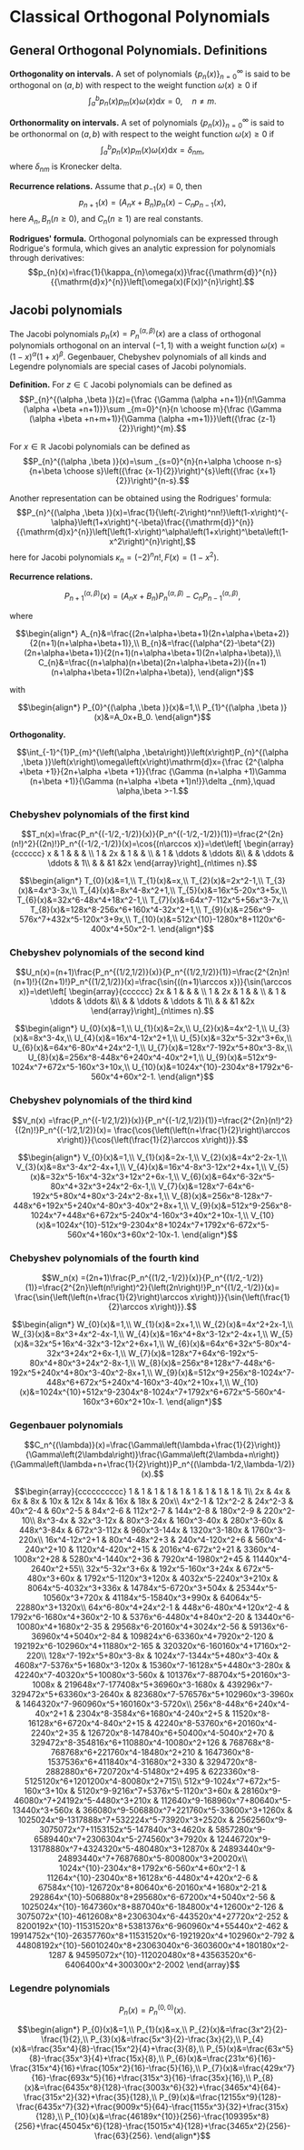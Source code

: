 # Classical Orthogonal Polynomials
## General Orthogonal Polynomials. Definitions
**Orthogonality on intervals.** A set of polynomials $\lbrace p_n(x)\rbrace_{n=0}^{\infty}$ is said to be orthogonal on $\left(a,b\right)$ with respect to the weight function $\omega\left(x\right)\geq0$ if
$$\int_a^bp_n\left(x\right)p_m\left(x\right)\omega\left(x\right)\mathrm{d}x=0,\quad n\ne m.$$

**Orthonormality on intervals.** A set of polynomials $\left\lbrace p_n\left(x\right)\right\rbrace_{n=0}^{\infty}$ is said to be orthonormal on $\left(a,b\right)$ with respect to the weight function $\omega\left(x\right)\geq0$ if
$$\int_a^bp_n\left(x\right)p_m\left(x\right)\omega\left(x\right)\mathrm{d}x=\delta_{nm},$$
where $\delta_{nm}$ is Kronecker delta.

**Recurrence relations.** Assume that $p_{-1}\left(x\right)\equiv0$, then
$$p_{n+1}\left(x\right)=\left(A_nx+B_n\right)p_n\left(x\right)-C_np_{n-1}\left(x\right),$$
here $A_n,B_n\left(n\geq 0\right)$, and $C_n\left(n\geq 1\right)$ are real constants.

**Rodrigues' formula.** Orthogonal polynomials can be expressed through Rodrigue's formula, which gives an analytic expression for polynomials through derivatives:
$$p_{n}(x)=\frac{1}{\kappa_{n}\omega(x)}\frac{{\mathrm{d}}^{n}}{{\mathrm{d}x}^{n}}\left[\omega(x)(F(x))^{n}\right].$$

## Jacobi polynomials
The Jacobi polynomials $p_n\left(x\right)=P_{n}^{(\alpha ,\beta )}\left(x\right)$ are a class of orthogonal polynomials orthogonal on an interval $\left(-1,1\right)$ with a weight function $\omega\left(x\right)=\left(1-x\right)^\alpha\left(1+x\right)^\beta$. Gegenbauer, Chebyshev polynomials of all kinds and Legendre polynomials are special cases of Jacobi polynomials.

**Definition.** For $z\in\mathbb{C}$ Jacobi polynomials can be defined as
$$P_{n}^{(\alpha ,\beta )}(z)={\frac {\Gamma (\alpha +n+1)}{n!\Gamma (\alpha +\beta +n+1)}}\sum _{m=0}^{n}{n \choose m}{\frac {\Gamma (\alpha +\beta +n+m+1)}{\Gamma (\alpha +m+1)}}\left({\frac {z-1}{2}}\right)^{m}.$$

For $x\in\mathbb{R}$ Jacobi polynomials can be defined as
$$P_{n}^{(\alpha ,\beta )}(x)=\sum _{s=0}^{n}{n+\alpha  \choose n-s}{n+\beta  \choose s}\left({\frac {x-1}{2}}\right)^{s}\left({\frac {x+1}{2}}\right)^{n-s}.$$

Another representation can be obtained using the Rodrigues' formula:
$$P_{n}^{(\alpha ,\beta )}(x)=\frac{1}{\left(-2\right)^nn!}\left(1-x\right)^{-\alpha}\left(1+x\right)^{-\beta}\frac{{\mathrm{d}}^{n}}{{\mathrm{d}x}^{n}}\left[\left(1-x\right)^\alpha\left(1+x\right)^\beta\left(1-x^2\right)^{n}\right],$$
here for Jacobi polynomials $\kappa_{n}=\left(-2\right)^nn!, F\left(x\right)=\left(1-x^2\right).$

**Recurrence relations.** 

$$P_{n+1}^{(\alpha ,\beta )}(x)=(A_{n}x+B_{n})P_{n}^{(\alpha ,\beta )}-C_{n}P_{n-1}^{(\alpha ,\beta )},$$

where 

$$\begin{align*}
    A_{n}&=\frac{(2n+\alpha+\beta+1)(2n+\alpha+\beta+2)}{2(n+1)(n+\alpha+\beta+1)},\\
    B_{n}&=\frac{(\alpha^{2}-\beta^{2})(2n+\alpha+\beta+1)}{2(n+1)(n+\alpha+\beta+1)(2n+\alpha+\beta)},\\
    C_{n}&=\frac{(n+\alpha)(n+\beta)(2n+\alpha+\beta+2)}{(n+1)(n+\alpha+\beta+1)(2n+\alpha+\beta)},
\end{align*}$$

with

$$\begin{align*}
   P_{0}^{(\alpha ,\beta )}(x)&=1,\\
   P_{1}^{(\alpha ,\beta )}(x)&=A_0x+B_0.
\end{align*}$$


**Orthogonality.** 

$$\int_{-1}^{1}P_{m}^{\left(\alpha ,\beta\right)}\left(x\right)P_{n}^{(\alpha ,\beta )}\left(x\right)\omega\left(x\right)\mathrm{d}x={\frac {2^{\alpha +\beta +1}}{2n+\alpha +\beta +1}}{\frac {\Gamma (n+\alpha +1)\Gamma (n+\beta +1)}{\Gamma (n+\alpha +\beta +1)n!}}\delta _{nm},\quad \alpha,\beta >-1.$$

### Chebyshev polynomials of the first kind
$$T_n(x)=\frac{P_n^{(-1/2,-1/2)}(x)}{P_n^{(-1/2,-1/2)}(1)}=\frac{2^{2n}(n!)^2}{(2n)!}P_n^{(-1/2,-1/2)}(x)=\cos{(n\arccos x)}=\det\left[ \begin{array}{cccccc}
x & 1 & & & \\
1 & 2x & 1 & &  \\
& 1 & \ddots & \ddots &\\
& & \ddots & \ddots & 1\\
 & & &1 &2x
\end{array}\right]_{n\times n}.$$

$$\begin{align*}
    T_{0}(x)&=1,\\
    T_{1}(x)&=x,\\
    T_{2}(x)&=2x^2-1,\\
    T_{3}(x)&=4x^3-3x,\\
    T_{4}(x)&=8x^4-8x^2+1,\\
    T_{5}(x)&=16x^5-20x^3+5x,\\
    T_{6}(x)&=32x^6-48x^4+18x^2-1,\\
    T_{7}(x)&=64x^7-112x^5+56x^3-7x,\\
    T_{8}(x)&=128x^8-256x^6+160x^4-32x^2+1,\\
    T_{9}(x)&=256x^9-576x^7+432x^5-120x^3+9x,\\
    T_{10}(x)&=512x^{10}-1280x^8+1120x^6-400x^4+50x^2-1.
\end{align*}$$

### Chebyshev polynomials of the second kind
$$U_n(x)=(n+1)\frac{P_n^{(1/2,1/2)}(x)}{P_n^{(1/2,1/2)}(1)}=\frac{2^{2n}n!(n+1)!}{(2n+1)!}P_n^{(1/2,1/2)}(x)=\frac{\sin{((n+1)\arccos x})}{\sin(\arccos x)}=\det\left[ \begin{array}{cccccc}
2x & 1 & & & \\
1 & 2x & 1 & &  \\
& 1 & \ddots & \ddots &\\
& & \ddots & \ddots & 1\\
 & & &1 &2x
\end{array}\right]_{n\times n}.$$

$$\begin{align*}
    U_{0}(x)&=1,\\
    U_{1}(x)&=2x,\\
    U_{2}(x)&=4x^2-1,\\
    U_{3}(x)&=8x^3-4x,\\
    U_{4}(x)&=16x^4-12x^2+1,\\
    U_{5}(x)&=32x^5-32x^3+6x,\\
    U_{6}(x)&=64x^6-80x^4+24x^2-1,\\
    U_{7}(x)&=128x^7-192x^5+80x^3-8x,\\
    U_{8}(x)&=256x^8-448x^6+240x^4-40x^2+1,\\
    U_{9}(x)&=512x^9-1024x^7+672x^5-160x^3+10x,\\
    U_{10}(x)&=1024x^{10}-2304x^8+1792x^6-560x^4+60x^2-1.
\end{align*}$$

### Chebyshev polynomials of the third kind
$$V_n(x) =\frac{P_n^{(-1/2,1/2)}(x)}{P_n^{(-1/2,1/2)}(1)}=\frac{2^{2n}(n!)^2}{(2n)!}P_n^{(-1/2,1/2)}(x)= \frac{\cos{\left(\left(n+\frac{1}{2}\right)\arccos x\right)}}{\cos{\left(\frac{1}{2}\arccos x\right)}}.$$


$$\begin{align*}
    V_{0}(x)&=1,\\
    V_{1}(x)&=2x-1,\\
    V_{2}(x)&=4x^2-2x-1,\\
    V_{3}(x)&=8x^3-4x^2-4x+1,\\
    V_{4}(x)&=16x^4-8x^3-12x^2+4x+1,\\
    V_{5}(x)&=32x^5-16x^4-32x^3+12x^2+6x-1,\\
    V_{6}(x)&=64x^6-32x^5-80x^4+32x^3+24x^2-6x-1,\\
    V_{7}(x)&=128x^7-64x^6-192x^5+80x^4+80x^3-24x^2-8x+1,\\
    V_{8}(x)&=256x^8-128x^7-448x^6+192x^5+240x^4-80x^3-40x^2+8x+1,\\
    V_{9}(x)&=512x^9-256x^8-1024x^7+448x^6+672x^5-240x^4-160x^3+40x^2+10x-1,\\
    V_{10}(x)&=1024x^{10}-512x^9-2304x^8+1024x^7+1792x^6-672x^5-560x^4+160x^3+60x^2-10x-1.
\end{align*}$$

### Chebyshev polynomials of the fourth kind
$$W_n(x) =(2n+1)\frac{P_n^{(1/2,-1/2)}(x)}{P_n^{(1/2,-1/2)}(1)}=\frac{2^{2n}\left(n!\right)^2}{\left(2n\right)!}P_n^{(1/2,-1/2)}(x)= \frac{\sin{\left(\left(n+\frac{1}{2}\right)\arccos x\right)}}{\sin{\left(\frac{1}{2}\arccos x\right)}}.$$

$$\begin{align*}
    W_{0}(x)&=1,\\
    W_{1}(x)&=2x+1,\\
    W_{2}(x)&=4x^2+2x-1,\\
    W_{3}(x)&=8x^3+4x^2-4x-1,\\
    W_{4}(x)&=16x^4+8x^3-12x^2-4x+1,\\
    W_{5}(x)&=32x^5+16x^4-32x^3-12x^2+6x+1,\\
    W_{6}(x)&=64x^6+32x^5-80x^4-32x^3+24x^2+6x-1,\\
    W_{7}(x)&=128x^7+64x^6-192x^5-80x^4+80x^3+24x^2-8x-1,\\
    W_{8}(x)&=256x^8+128x^7-448x^6-192x^5+240x^4+80x^3-40x^2-8x+1,\\
    W_{9}(x)&=512x^9+256x^8-1024x^7-448x^6+672x^5+240x^4-160x^3-40x^2+10x+1,\\
    W_{10}(x)&=1024x^{10}+512x^9-2304x^8-1024x^7+1792x^6+672x^5-560x^4-160x^3+60x^2+10x-1.
\end{align*}$$

### Gegenbauer polynomials
$$C_n^{(\lambda)}(x)=\frac{\Gamma\left(\lambda+\frac{1}{2}\right)}{\Gamma\left(2\lambda\right)}\frac{\Gamma\left(2\lambda+n\right)}{\Gamma\left(\lambda+n+\frac{1}{2}\right)}P_n^{(\lambda-1/2,\lambda-1/2)}(x).$$

$$\begin{array}{cccccccccc} 1 & 1 & 1 & 1 & 1 & 1 & 1 & 1 & 1 & 1\\ 
2x & 4x & 6x & 8x & 10x & 12x & 14x & 16x & 18x & 20x\\ 
4x^2-1 & 12x^2-2 & 24x^2-3 & 40x^2-4 & 60x^2-5 & 84x^2-6 & 112x^2-7 & 144x^2-8 & 180x^2-9 & 220x^2-10\\ 
8x^3-4x & 32x^3-12x & 80x^3-24x & 160x^3-40x & 280x^3-60x & 448x^3-84x & 672x^3-112x & 960x^3-144x & 1320x^3-180x & 1760x^3-220x\\ 
16x^4-12x^2+1 & 80x^4-48x^2+3 & 240x^4-120x^2+6 & 560x^4-240x^2+10 & 1120x^4-420x^2+15 & 2016x^4-672x^2+21 & 3360x^4-1008x^2+28 & 5280x^4-1440x^2+36 & 7920x^4-1980x^2+45 & 11440x^4-2640x^2+55\\ 
32x^5-32x^3+6x & 192x^5-160x^3+24x & 672x^5-480x^3+60x & 1792x^5-1120x^3+120x & 4032x^5-2240x^3+210x & 8064x^5-4032x^3+336x & 14784x^5-6720x^3+504x & 25344x^5-10560x^3+720x & 41184x^5-15840x^3+990x & 64064x^5-22880x^3+1320x\\ 64x^6-80x^4+24x^2-1 & 448x^6-480x^4+120x^2-4 & 1792x^6-1680x^4+360x^2-10 & 5376x^6-4480x^4+840x^2-20 & 13440x^6-10080x^4+1680x^2-35 & 29568x^6-20160x^4+3024x^2-56 & 59136x^6-36960x^4+5040x^2-84 & 109824x^6-63360x^4+7920x^2-120 & 192192x^6-102960x^4+11880x^2-165 & 320320x^6-160160x^4+17160x^2-220\\ 
128x^7-192x^5+80x^3-8x & 1024x^7-1344x^5+480x^3-40x & 4608x^7-5376x^5+1680x^3-120x & 15360x^7-16128x^5+4480x^3-280x & 42240x^7-40320x^5+10080x^3-560x & 101376x^7-88704x^5+20160x^3-1008x & 219648x^7-177408x^5+36960x^3-1680x & 439296x^7-329472x^5+63360x^3-2640x & 823680x^7-576576x^5+102960x^3-3960x & 1464320x^7-960960x^5+160160x^3-5720x\\ 
256x^8-448x^6+240x^4-40x^2+1 & 2304x^8-3584x^6+1680x^4-240x^2+5 & 11520x^8-16128x^6+6720x^4-840x^2+15 & 42240x^8-53760x^6+20160x^4-2240x^2+35 & 126720x^8-147840x^6+50400x^4-5040x^2+70 & 329472x^8-354816x^6+110880x^4-10080x^2+126 & 768768x^8-768768x^6+221760x^4-18480x^2+210 & 1647360x^8-1537536x^6+411840x^4-31680x^2+330 & 3294720x^8-2882880x^6+720720x^4-51480x^2+495 & 6223360x^8-5125120x^6+1201200x^4-80080x^2+715\\ 
512x^9-1024x^7+672x^5-160x^3+10x & 5120x^9-9216x^7+5376x^5-1120x^3+60x & 28160x^9-46080x^7+24192x^5-4480x^3+210x & 112640x^9-168960x^7+80640x^5-13440x^3+560x & 366080x^9-506880x^7+221760x^5-33600x^3+1260x & 1025024x^9-1317888x^7+532224x^5-73920x^3+2520x & 2562560x^9-3075072x^7+1153152x^5-147840x^3+4620x & 5857280x^9-6589440x^7+2306304x^5-274560x^3+7920x & 12446720x^9-13178880x^7+4324320x^5-480480x^3+12870x & 24893440x^9-24893440x^7+7687680x^5-800800x^3+20020x\\ 
1024x^{10}-2304x^8+1792x^6-560x^4+60x^2-1 & 11264x^{10}-23040x^8+16128x^6-4480x^4+420x^2-6 & 67584x^{10}-126720x^8+80640x^6-20160x^4+1680x^2-21 & 292864x^{10}-506880x^8+295680x^6-67200x^4+5040x^2-56 & 1025024x^{10}-1647360x^8+887040x^6-184800x^4+12600x^2-126 & 3075072x^{10}-4612608x^8+2306304x^6-443520x^4+27720x^2-252 & 8200192x^{10}-11531520x^8+5381376x^6-960960x^4+55440x^2-462 & 19914752x^{10}-26357760x^8+11531520x^6-1921920x^4+102960x^2-792 & 44808192x^{10}-56010240x^8+23063040x^6-3603600x^4+180180x^2-1287 & 94595072x^{10}-112020480x^8+43563520x^6-6406400x^4+300300x^2-2002 \end{array}$$


### Legendre polynomials
$$P_n(x)=P_{n}^{(0,0)}(x).$$

$$\begin{align*}
    P_{0}(x)&=1,\\
    P_{1}(x)&=x,\\
    P_{2}(x)&=\frac{3x^2}{2}-\frac{1}{2},\\
    P_{3}(x)&=\frac{5x^3}{2}-\frac{3x}{2},\\
    P_{4}(x)&=\frac{35x^4}{8}-\frac{15x^2}{4}+\frac{3}{8},\\
    P_{5}(x)&=\frac{63x^5}{8}-\frac{35x^3}{4}+\frac{15x}{8},\\
    P_{6}(x)&=\frac{231x^6}{16}-\frac{315x^4}{16}+\frac{105x^2}{16}-\frac{5}{16},\\
    P_{7}(x)&=\frac{429x^7}{16}-\frac{693x^5}{16}+\frac{315x^3}{16}-\frac{35x}{16},\\
    P_{8}(x)&=\frac{6435x^8}{128}-\frac{3003x^6}{32}+\frac{3465x^4}{64}-\frac{315x^2}{32}+\frac{35}{128},\\
    P_{9}(x)&=\frac{12155x^9}{128}-\frac{6435x^7}{32}+\frac{9009x^5}{64}-\frac{1155x^3}{32}+\frac{315x}{128},\\
    P_{10}(x)&=\frac{46189x^{10}}{256}-\frac{109395x^8}{256}+\frac{45045x^6}{128}-\frac{15015x^4}{128}+\frac{3465x^2}{256}-\frac{63}{256}.
\end{align*}$$
